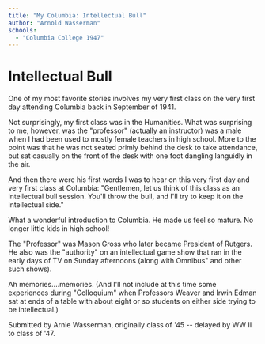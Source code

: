 ```yaml
---
title: "My Columbia: Intellectual Bull"
author: "Arnold Wasserman"
schools:
  - "Columbia College 1947"
---
```


# Intellectual Bull

One of my most favorite stories involves my very first class on the very first day attending Columbia back in September of 1941.

Not surprisingly, my first class was in the Humanities. What was surprising to me, however, was the "professor" (actually an instructor) was a male when I had been used to mostly female teachers in high school. More to the point was that he was not seated primly behind the desk to take attendance, but sat casually on the front of the desk with one foot dangling languidly in the air.

And then there were his first words I was to hear on this very first day and very first class at Columbia: "Gentlemen, let us think of this class as an intellectual bull session. You'll throw the bull, and I'll try to keep it on the intellectual side."

What a wonderful introduction to Columbia. He made us feel so mature. No longer little kids in high school!

The "Professor" was Mason Gross who later became President of Rutgers. He also was the "authority" on an intellectual game show that ran in the early days of TV on Sunday afternoons (along with Omnibus" and other such shows).

Ah memories....memories. (And I'll not include at this time some experiences during "Colloquium" when Professors Weaver and Irwin Edman sat at ends of a table with about eight or so students on either side trying to be intellectual.)

Submitted by Arnie Wasserman, originally class of '45 -- delayed by WW II to class of '47.
